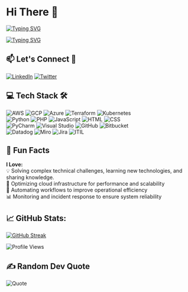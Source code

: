 <!--
**stevenodu/stevenodu** is a ✨ _special_ ✨ repository because its `README.md` (this file) appears on your GitHub profile.
This is my personal profile
References:
- https://github.com/ikatyang/emoji-cheat-sheet = For emoji reference
- https://shields.io/badges => For badges and stickers
- https://github.com/Dantechdevs => The inspiration for this bio design
- https://github.com/alohe/avatars
- https://github.com/DenverCoder1/github-readme-streak-stats => for streak stats
- https://github-readme-streak-stats.herokuapp.com/demo/ 
- https://www.youtube.com/watch?v=maoXtlb8t44 ==> video demo for streaks
- https://github-readme-streak-stats-eight-zeta.vercel.app/demo/
- https://vercel.com/stevenodus-projects/github-readme-streak-stats/settings/general 
-->


# Hi There 👋
<!-- I'm Stephen Oduor, a seasoned Cloud Engineer with over 8 years of experience in DevOps, incident management, security, and cloud solutions... -->
[![Typing SVG](https://readme-typing-svg.demolab.com/?lines=I'm+Stephen+Oduor;A+seasoned+Cloud+Engineer;I+have+8+years+of+experience+DevOps+incident+management+security+cloud+solutions)](https://git.io/typing-svg)

[![Typing SVG](https://readme-typing-svg.demolab.com/?lines=A+seasoned+Cloud+Engineer;I+have+8+years+of+experience+DevOps+incident+management+security+cloud+solutions)](https://git.io/typing-svg)

## 📫 Let's Connect 🤝
[![LinkedIn](https://img.shields.io/badge/-LinkedIn-0A66C2?logo=linkedin&logoColor=white&style=flat-square)](https://linkedin.com/in/stevenodu)  [![Twitter](https://img.shields.io/badge/-Twitter-1DA1F2?logo=twitter&logoColor=white&style=flat-square)](https://x.com/Gaurez_) 


## 💻 Tech Stack 🛠️

![AWS](https://img.shields.io/badge/-AWS-232F3E?logo=amazon-aws&logoColor=white&style=flat-square) ![GCP](https://img.shields.io/badge/-Google_Cloud-4285F4?logo=google-cloud&logoColor=white&style=flat-square) ![Azure](https://img.shields.io/badge/-Azure-232F3E?logo=mircrosoft-azure&logoColor=white&style=flat-square) ![Terraform](https://img.shields.io/badge/-Terraform-623CE4?logo=terraform&logoColor=white&style=flat-square) ![Kubernetes](https://img.shields.io/badge/-Kubernetes-326CE5?logo=kubernetes&logoColor=white&style=flat-square)\
![Python](https://img.shields.io/badge/-Python-3776AB?logo=python&logoColor=white&style=flat-square)  ![PHP](https://img.shields.io/badge/-PHP-777BB4?logo=php&logoColor=white&style=flat-square)  ![JavaScript](https://img.shields.io/badge/-JavaScript-F7DF1E?logo=javascript&logoColor=black&style=flat-square)  ![HTML](https://img.shields.io/badge/-HTML5-E34F26?logo=html5&logoColor=white&style=flat-square)  ![CSS](https://img.shields.io/badge/-CSS3-1572B6?logo=css3&logoColor=white&style=flat-square)\
![PyCharm](https://img.shields.io/badge/-PyCharm-000000?logo=pycharm&logoColor=white&style=flat-square)  ![Visual Studio](https://img.shields.io/badge/-Visual_Studio-5C2D91?logo=visual-studio&logoColor=white&style=flat-square) ![GitHub](https://img.shields.io/badge/-GitHub-181717?logo=github&logoColor=white&style=flat-square) ![Bitbucket](https://img.shields.io/badge/-Bitbucket-0052CC?logo=bitbucket&logoColor=white&style=flat-square)\
![Datadog](https://img.shields.io/badge/-Datadog-632CA6?logo=datadog&logoColor=white&style=flat-square) ![Miro](https://img.shields.io/badge/-Miro-050038?logo=miro&logoColor=white&style=flat-square)  ![Jira](https://img.shields.io/badge/-Jira-0052CC?logo=jira&logoColor=white&style=flat-square)  ![ITIL](https://img.shields.io/badge/-ITIL-8A2BE2?style=flat-square)


## 🌟 Fun Facts
**I Love:** \
 💡 Solving complex technical challenges, learning new technologies, and sharing knowledge.\
 🚀 Optimizing cloud infrastructure for performance and scalability\
 🔧 Automating workflows to improve operational efficiency\
 📊 Monitoring and incident response to ensure system reliability

## 📈 GitHub Stats:
<!-- This is the badge section. Testing using secrets stored in the repo variables -->
<!-- [![GitHub Streak](https://streak-stats.demolab.com/?user=stevenodu&theme=dark&hide_border=true)](https://git.io/streak-stats) -->
<!-- [![GitHub Streak](https://github-readme-streak-stats.herokuapp.com?user=stevenodu&theme=rose-pine)](https://git.io/streak-stats) -->
[![GitHub Streak](https://github-readme-streak-stats-eight-zeta.vercel.app?user=stevenodu&theme=duskfox)](https://git.io/streak-stats)


![Profile Views](https://komarev.com/ghpvc/?username=stevenodu&color=blue&style=flat-square)


## ✍️ Random Dev Quote
![Quote](https://quotes-github-readme.vercel.app/api?type=horizontal&theme=dark)